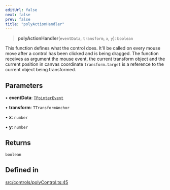 ```yaml
---
editUrl: false
next: false
prev: false
title: "polyActionHandler"
---
```


> **polyActionHandler**(`eventData`, `transform`, `x`, `y`): `boolean`

This function defines what the control does.
It'll be called on every mouse move after a control has been clicked and is being dragged.
The function receives as argument the mouse event, the current transform object
and the current position in canvas coordinate `transform.target` is a reference to the
current object being transformed.

## Parameters

• **eventData**: [`TPointerEvent`](/api/type-aliases/tpointerevent/)

• **transform**: `TTransformAnchor`

• **x**: `number`

• **y**: `number`

## Returns

`boolean`

## Defined in

[src/controls/polyControl.ts:45](https://github.com/fabricjs/fabric.js/blob/c093e29e73123dafcfa091ff4d5e04e690bb796e/src/controls/polyControl.ts#L45)
